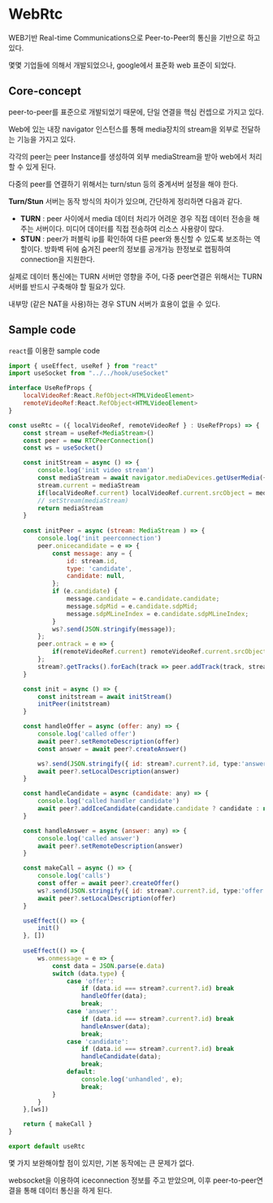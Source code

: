 # WebRtc

WEB기반 Real-time Communications으로 Peer-to-Peer의 통신을 기반으로 하고 있다.

몇몇 기업들에 의해서 개발되었으나, google에서 표준화 web 표준이 되었다.

## Core-concept

peer-to-peer를 표준으로 개발되었기 때문에, 단일 연결을 핵심 컨셉으로 가지고 있다.

Web에 있는 내장 navigator 인스턴스를 통해 media장치의 stream을 외부로 전달하는 기능을 가지고 있다.

각각의 peer는 peer Instance를 생성하여 외부 mediaStream을 받아 web에서 처리할 수 있게 된다.

다중의 peer를 연결하기 위해서는 turn/stun 등의 중계서버 설정을 해야 한다.

**Turn/Stun** 서버는 동작 방식의 차이가 있으며, 간단하게 정리하면 다음과 같다.

- **TURN** : peer 사이에서 media 데이터 처리가 어려운 경우 직접 데이터 전송을 해주는 서버이다. 미디어 데이터를 직접 전송하여 리소스 사용량이 많다.
- **STUN** : peer가 퍼블릭 ip를 확인하여 다른 peer와 통신할 수 있도록 보조하는 역할이다. 방화벽 뒤에 숨겨진 peer의 정보를 공개가능 한정보로 랩핑하여 connection을 지원한다.

실제로 데이터 통신에는 TURN 서버만 영향을 주어, 다중 peer연결은 위해서는 TURN 서버를 반드시 구축해야 할 필요가 있다.

내부망 (같은 NAT을 사용)하는 경우 STUN 서버가 효용이 없을 수 있다.

## Sample code 

`react`를 이용한 sample code 

```javascript
import { useEffect, useRef } from "react"
import useSocket from "../../hook/useSocket"

interface UseRefProps {
    localVideoRef:React.RefObject<HTMLVideoElement> 
    remoteVideoRef:React.RefObject<HTMLVideoElement> 
}

const useRtc = ({ localVideoRef, remoteVideoRef } : UseRefProps) => {
    const stream = useRef<MediaStream>()
    const peer = new RTCPeerConnection()
    const ws = useSocket()

    const initStream = async () => {
        console.log('init video stream')
        const mediaStream = await navigator.mediaDevices.getUserMedia({ audio: true, video: true })
        stream.current = mediaStream
        if(localVideoRef.current) localVideoRef.current.srcObject = mediaStream
        // setStream(mediaStream)
        return mediaStream
    }
    
    const initPeer = async (stream: MediaStream ) => {
        console.log('init peerconnection')
        peer.onicecandidate = e => {
            const message: any = {
                id: stream.id,
                type: 'candidate',
                candidate: null,
            };
            if (e.candidate) {
                message.candidate = e.candidate.candidate;
                message.sdpMid = e.candidate.sdpMid;
                message.sdpMLineIndex = e.candidate.sdpMLineIndex;
            }
            ws?.send(JSON.stringify(message));
        };
        peer.ontrack = e => {
            if(remoteVideoRef.current) remoteVideoRef.current.srcObject = e.streams[0]
        };
        stream?.getTracks().forEach(track => peer.addTrack(track, stream));
    }

    const init = async () => {
        const initstream = await initStream()
        initPeer(initstream)
    }

    const handleOffer = async (offer: any) => {
        console.log('called offer')
        await peer?.setRemoteDescription(offer)
        const answer = await peer?.createAnswer()

        ws?.send(JSON.stringify({ id: stream?.current?.id, type:'answer', sdp: answer?.sdp }))
        await peer?.setLocalDescription(answer)
    }

    const handleCandidate = async (candidate: any) => {
        console.log('called handler candidate')
        await peer?.addIceCandidate(candidate.candidate ? candidate : null)
    }

    const handleAnswer = async (answer: any) => {
        console.log('called answer')
        await peer?.setRemoteDescription(answer)
    }

    const makeCall = async () => {
        console.log('calls')
        const offer = await peer?.createOffer()
        ws?.send(JSON.stringify({ id: stream?.current?.id, type:'offer', sdp: offer?.sdp}))
        await peer?.setLocalDescription(offer)
    }

    useEffect(() => {
        init()
    }, [])
    
    useEffect(() => {
        ws.onmessage = e => {
            const data = JSON.parse(e.data)
            switch (data.type) {
                case 'offer':
                    if (data.id === stream?.current?.id) break
                    handleOffer(data);
                    break;
                case 'answer':
                    if (data.id === stream?.current?.id) break
                    handleAnswer(data);
                    break;
                case 'candidate':
                    if (data.id === stream?.current?.id) break
                    handleCandidate(data);
                    break;
                default:
                    console.log('unhandled', e);
                    break;
            }
        }
    },[ws])

    return { makeCall }
}

export default useRtc
```

몇 가지 보완해야할 점이 있지만, 기본 동작에는 큰 문제가 없다.

websocket을 이용하여 iceconnection 정보를 주고 받았으며, 이후 peer-to-peer연결을 통해 데이터 통신을 하게 된다.
